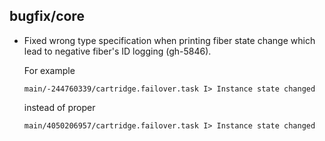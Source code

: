 ## bugfix/core
 * Fixed wrong type specification when printing fiber state
   change which lead to negative fiber's ID logging (gh-5846).

   For example
   ```
   main/-244760339/cartridge.failover.task I> Instance state changed
   ```
   instead of proper
   ```
   main/4050206957/cartridge.failover.task I> Instance state changed
   ```
